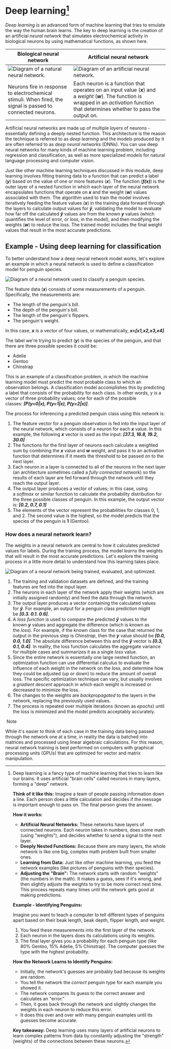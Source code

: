 # Deep learning[^1]

_Deep learning_ is an advanced form of machine learning that tries to emulate the way the human brain learns. The key to deep learning is the creation of an artificial _neural network_ that simulates electrochemical activity in biological neurons by using mathematical functions, as shown here.

| Biological neural network                                                                                                                                         | Artificial neural network                                                                                                                                                                        |
| ----------------------------------------------------------------------------------------------------------------------------------------------------------------- | ------------------------------------------------------------------------------------------------------------------------------------------------------------------------------------------------ |
| ![Diagram of a natural neural network.](https://learn.microsoft.com/en-us/training/wwl-data-ai/fundamentals-machine-learning/media/biological-neural-network.png) | ![Diagram of an artificial neural network.](https://learn.microsoft.com/en-us/training/wwl-data-ai/fundamentals-machine-learning/media/artificial-neural-network.png)                            |
| Neurons fire in response to electrochemical stimuli. When fired, the signal is passed to connected neurons.                                                       | Each neuron is a function that operates on an input value (_**x**_) and a _weight_ (_**w**_). The function is wrapped in an _activation_ function that determines whether to pass the output on. |

Artificial neural networks are made up of multiple _layers_ of neurons - essentially defining a deeply nested function. This architecture is the reason the technique is referred to as _deep learning_ and the models produced by it are often referred to as _deep neural networks_ (DNNs). You can use deep neural networks for many kinds of machine learning problem, including regression and classification, as well as more specialized models for natural language processing and computer vision.

Just like other machine learning techniques discussed in this module, deep learning involves fitting training data to a function that can predict a label (_**y**_) based on the value of one or more features (_**x**_). The function (_**f(x)**_) is the outer layer of a nested function in which each layer of the neural network encapsulates functions that operate on _**x**_ and the weight (_**w**_) values associated with them. The algorithm used to train the model involves iteratively feeding the feature values (_**x**_) in the training data forward through the layers to calculate output values for _**ŷ**_, validating the model to evaluate how far off the calculated _**ŷ**_ values are from the known _**y**_ values (which quantifies the level of error, or _loss_, in the model), and then modifying the weights (_**w**_) to reduce the loss. The trained model includes the final weight values that result in the most accurate predictions.

## Example - Using deep learning for classification

To better understand how a deep neural network model works, let's explore an example in which a neural network is used to define a classification model for penguin species.

![Diagram of a neural network used to classify a penguin species.](https://learn.microsoft.com/en-us/training/wwl-data-ai/fundamentals-machine-learning/media/deep-classification.png)

The feature data (_**x**_) consists of some measurements of a penguin. Specifically, the measurements are:

- The length of the penguin's bill.
- The depth of the penguin's bill.
- The length of the penguin's flippers.
- The penguin's weight.

In this case, _**x**_ is a vector of four values, or mathematically, _**x=[x1,x2,x3,x4]**_.

The label we're trying to predict (_**y**_) is the species of the penguin, and that there are three possible species it could be:

- Adelie
- Gentoo
- Chinstrap

This is an example of a classification problem, in which the machine learning model must predict the most probable class to which an observation belongs. A classification model accomplishes this by predicting a label that consists of the probability for each class. In other words, y is a vector of three probability values; one for each of the possible classes: _**[P(y=0|x), P(y=1|x), P(y=2|x)]**_.

The process for inferencing a predicted penguin class using this network is:

1. The feature vector for a penguin observation is fed into the input layer of the neural network, which consists of a neuron for each _**x**_ value. In this example, the following _**x**_ vector is used as the input: _**[37.3, 16.8, 19.2, 30.0]**_
2. The functions for the first layer of neurons each calculate a weighted sum by combining the _**x**_ value and _**w**_ weight, and pass it to an activation function that determines if it meets the threshold to be passed on to the next layer.
3. Each neuron in a layer is connected to all of the neurons in the next layer (an architecture sometimes called a _fully connected network_) so the results of each layer are fed forward through the network until they reach the output layer.
4. The output layer produces a vector of values; in this case, using a _softmax_ or similar function to calculate the probability distribution for the three possible classes of penguin. In this example, the output vector is: _**[0.2, 0.7, 0.1]**_
5. The elements of the vector represent the probabilities for classes 0, 1, and 2. The second value is the highest, so the model predicts that the species of the penguin is **1** (Gentoo).

### How does a neural network learn?

The weights in a neural network are central to how it calculates predicted values for labels. During the training process, the model _learns_ the weights that will result in the most accurate predictions. Let's explore the training process in a little more detail to understand how this learning takes place.

![Diagram of a neural network being trained, evaluated, and optimized.](https://learn.microsoft.com/en-us/training/wwl-data-ai/fundamentals-machine-learning/media/neural-network-training.png)

1. The training and validation datasets are defined, and the training features are fed into the input layer.
2. The neurons in each layer of the network apply their weights (which are initially assigned randomly) and feed the data through the network.
3. The output layer produces a vector containing the calculated values for _**ŷ**_. For example, an output for a penguin class prediction might be _**[0.3. 0.1. 0.6]**_.
4. A _loss function_ is used to compare the predicted _**ŷ**_ values to the known _**y**_ values and aggregate the difference (which is known as the _loss_). For example, if the known class for the case that returned the output in the previous step is _Chinstrap_, then the _**y**_ value should be _**[0.0, 0.0, 1.0]**_. The absolute difference between this and the _**ŷ**_ vector is _**[0.3, 0.1, 0.4]**_. In reality, the loss function calculates the aggregate variance for multiple cases and summarizes it as a single _loss_ value.
5. Since the entire network is essentially one large nested function, an optimization function can use differential calculus to evaluate the influence of each weight in the network on the loss, and determine how they could be adjusted (up or down) to reduce the amount of overall loss. The specific optimization technique can vary, but usually involves a _gradient descent_ approach in which each weight is increased or decreased to minimize the loss.
6. The changes to the weights are _backpropagated_ to the layers in the network, replacing the previously used values.
7. The process is repeated over multiple iterations (known as _epochs_) until the loss is minimized and the model predicts acceptably accurately.

 Note

While it's easier to think of each case in the training data being passed through the network one at a time, in reality the data is batched into matrices and processed using linear algebraic calculations. For this reason, neural network training is best performed on computers with graphical processing units (GPUs) that are optimized for vector and matrix manipulation.

[^1]: Deep learning is a fancy type of machine learning that tries to learn like our brains. It uses artificial "brain cells" called neurons in many layers, forming a "deep" network.
	
	**Think of it like this:** Imagine a team of people passing information down a line. Each person does a little calculation and decides if the message is important enough to pass on. The final person gives the answer.
	
	**How it works:**
	
	- **Artificial Neural Networks:** These networks have layers of connected neurons. Each neuron takes in numbers, does some math (using "weights"), and decides whether to send a signal to the next layer.
	- **Deeply Nested Functions:** Because there are many layers, the whole network is like one big, complex math problem built from smaller ones.
	- **Learning from Data:** Just like other machine learning, you feed the network examples (like pictures of penguins with their species).
	- **Adjusting the "Brain":** The network starts with random "weights" (the numbers in the math). It makes a guess, sees if it's wrong, and then slightly adjusts the weights to try to be more correct next time. This process repeats many times until the network gets good at making predictions.
	
	**Example - Identifying Penguins:**
	
	Imagine you want to teach a computer to tell different types of penguins apart based on their beak length, beak depth, flipper length, and weight.
	
	1. You feed these measurements into the first layer of the network.
	2. Each neuron in the layers does its calculations using its weights.
	3. The final layer gives you a probability for each penguin type (like 80% Gentoo, 15% Adelie, 5% Chinstrap). The computer guesses the type with the highest probability.
	
	**How the Network Learns to Identify Penguins:**
	
	- Initially, the network's guesses are probably bad because its weights are random.
	- You tell the network the _correct_ penguin type for each example you showed it.
	- The network compares its guess to the correct answer and calculates an "error."
	- Then, it goes back through the network and slightly changes the weights in each neuron to reduce this error.
	- It does this over and over with many penguin examples until its guesses become accurate.
	
	**Key takeaway:** Deep learning uses many layers of artificial neurons to learn complex patterns from data by constantly adjusting the "strength" (weights) of the connections between these neurons.
	
